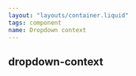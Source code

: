 ```yaml
---
layout: "layouts/container.liquid"
tags: component
name: Dropdown context
---
```

## dropdown-context
